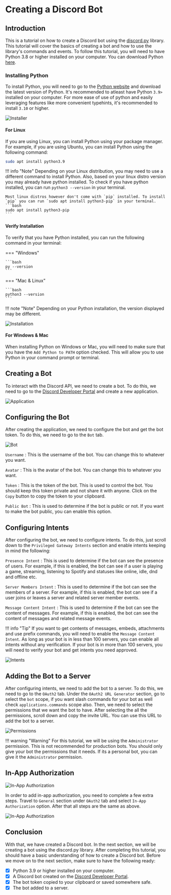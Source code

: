 # Creating a Discord Bot

## Introduction

This is a tutorial on how to create a Discord bot using the [discord.py](https://discordpy.readthedocs.io/en/latest/) library. This tutorial will cover the basics of creating a bot and how to use the library's commands and events. To follow this tutorial, you will need to have Python 3.8 or higher installed on your computer. You can download Python [here](https://www.python.org/downloads/).

### Installing Python

To install Python, you will need to go to the [Python website](https://www.python.org/downloads/) and download the latest version of Python. It's recommended to atleast have Python `3.9>` installed on your computer. For more ease of use of python and easily leveraging features like more convenient typehints, it's recommended to install `3.10` or higher.

![Installer](assets/python.png)

#### For Linux

If you are using Linux, you can install Python using your package manager. For example, if you are using Ubuntu, you can install Python using the following command:

```bash
sudo apt install python3.9
```

!!! info "Note"
    Depending on your Linux distribution, you may need to use a different command to install Python. Also, based on your linux distro version you may already have python installed. To check if you have python installed, you can run `python3 --version` in your terminal.  

    Most linux distros however don't come with `pip` installed. To install `pip` you can run `sudo apt install python3-pip` in your terminal.
    ```bash
    sudo apt install python3-pip
    ```

#### Verify Installation

To verify that you have Python installed, you can run the following command in your terminal:

=== "Windows"

    ```bash
    py --version
    ```
=== "Mac & Linux"

    ```bash
    python3 --version
    ```

!!! note "Note"
    Depending on your Python installation, the version displayed may be different.

![Installation](assets/installation.png)

#### For Windows & Mac

When installing Python on Windows or Mac, you will need to make sure that you have the `Add Python to PATH` option checked. This will allow you to use Python in your command prompt or terminal.

## Creating a Bot

To interact with the Discord API, we need to create a bot. To do this, we need to go to the [Discord Developer Portal](https://discord.com/developers/applications) and create a new application.

![Application](assets/application.png)

## Configuring the Bot

After creating the application, we need to configure the bot and get the bot token. To do this, we need to go to the `Bot` tab.

![Bot](assets/bot.png)

`Username`
:   This is the username of the bot. You can change this to whatever you want.

`Avatar`
:   This is the avatar of the bot. You can change this to whatever you want.

`Token`
:   This is the token of the bot. This is used to control the bot. You should keep this token private and not share it with anyone. Click on the `Copy` button to copy the token to your clipboard.

`Public Bot`
:   This is used to determine if the bot is public or not. If you want to make the bot public, you can enable this option.

## Configuring Intents

After configuring the bot, we need to configure intents. To do this, just scroll down to the `Privileged Gateway Intents` section and enable intents keeping in mind the following:

`Presence Intent`
:   This is used to determine if the bot can see the presence of users. For example, if this is enabled, the bot can see if a user is playing a game, streaming, listening to Spotify and statuses like online, idle, dnd and offline etc.

`Server Members Intent`
:   This is used to determine if the bot can see the members of a server. For example, if this is enabled, the bot can see if a user joins or leaves a server and related server member events.

`Message Content Intent`
:   This is used to determine if the bot can see the content of messages. For example, if this is enabled, the bot can see the content of messages and related message events.

!!! info "Tip"
    If you want to get contents of messages, embeds, attachments and use prefix commands, you will need to enable the `Message Content Intent`. As long as your bot is in less than 100 servers, you can enable all intents without any verification. If your bot is in more than 100 servers, you will need to verify your bot and get intents you need approved.

![Intents](assets/intents.png)

## Adding the Bot to a Server

After configuring intents, we need to add the bot to a server. To do this, we need to go to the `OAuth2` tab. Under the `OAuth2 URL Generator` section, go to select the `bot` scope, if you want slash commands for your bot as well check `applications.commands` scope also. Then, we need to select the permissions that we want the bot to have. After selecting the all the permissions, scroll down and copy the invite URL. You can use this URL to add the bot to a server.

![Permissions](assets/permissions.png)

!!! warning "Warning"
    For this tutorial, we will be using the `Administrator` permission. This is not recommended for production bots. You should only give your bot the permissions that it needs. If its a personal bot, you can give it the `Administrator` permission.

## In-App Authorization

![In-App Authorization](assets/tutorial_bot.png)

In order to add in-app authorization, you need to complete a few extra steps. Travel to `General` section under `OAuth2` tab and select `In-App Authorization` option. After that all steps are the same as above.

![In-App Authorization](assets/in_app_authorization.png)

## Conclusion

With that, we have created a Discord bot. In the next section, we will be creating a bot using the discord.py library. After completing this tutorial, you should have a basic understanding of how to create a Discord bot.
Before we move on to the next section, make sure to have the following ready:

- [x] Python 3.9 or higher installed on your computer.
- [x] A Discord bot created on the [Discord Developer Portal](https://discord.com/developers/applications).
- [x] The bot token copied to your clipboard or saved somewhere safe.
- [x] The bot added to a server.
